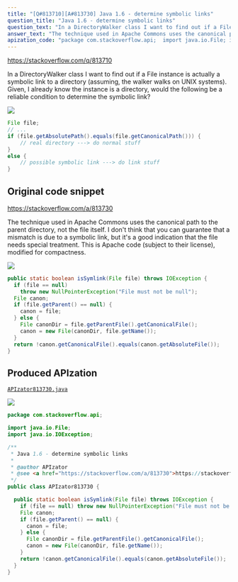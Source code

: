 ```yaml
---
title: "[Q#813710][A#813730] Java 1.6 - determine symbolic links"
question_title: "Java 1.6 - determine symbolic links"
question_text: "In a DirectoryWalker class I want to find out if a File instance is actually a symbolic link to a directory (assuming, the walker walks on UNIX systems). Given, I already know the instance is a directory, would the following be a reliable condition to determine the symbolic link?"
answer_text: "The technique used in Apache Commons uses the canonical path to the parent directory, not the file itself. I don't think that you can guarantee that a mismatch is due to a symbolic link, but it's a good indication that the file needs special treatment. This is Apache code (subject to their license), modified for compactness."
apization_code: "package com.stackoverflow.api;  import java.io.File; import java.io.IOException;  /**  * Java 1.6 - determine symbolic links  *  * @author APIzator  * @see <a href=\"https://stackoverflow.com/a/813730\">https://stackoverflow.com/a/813730</a>  */ public class APIzator813730 {    public static boolean isSymlink(File file) throws IOException {     if (file == null) throw new NullPointerException(\"File must not be null\");     File canon;     if (file.getParent() == null) {       canon = file;     } else {       File canonDir = file.getParentFile().getCanonicalFile();       canon = new File(canonDir, file.getName());     }     return !canon.getCanonicalFile().equals(canon.getAbsoluteFile());   } }"
---
```


https://stackoverflow.com/q/813710

In a DirectoryWalker class I want to find out if a File instance is actually a symbolic link to a directory (assuming, the walker walks on UNIX systems). Given, I already know the instance is a directory, would the following be a reliable condition to determine the symbolic link?


<div class="code-logo"><img src="/stackoverflow.png" /></div>

```java
File file;
// ...      
if (file.getAbsolutePath().equals(file.getCanonicalPath())) {
    // real directory ---> do normal stuff      
}
else {
    // possible symbolic link ---> do link stuff
}
```


## Original code snippet

https://stackoverflow.com/a/813730

The technique used in Apache Commons uses the canonical path to the parent directory, not the file itself. I don&#x27;t think that you can guarantee that a mismatch is due to a symbolic link, but it&#x27;s a good indication that the file needs special treatment.
This is Apache code (subject to their license), modified for compactness.

<div class="code-logo"><img src="/stackoverflow.png" /></div>

```java
public static boolean isSymlink(File file) throws IOException {
  if (file == null)
    throw new NullPointerException("File must not be null");
  File canon;
  if (file.getParent() == null) {
    canon = file;
  } else {
    File canonDir = file.getParentFile().getCanonicalFile();
    canon = new File(canonDir, file.getName());
  }
  return !canon.getCanonicalFile().equals(canon.getAbsoluteFile());
}
```

## Produced APIzation

[`APIzator813730.java`](https://github.com/blind-papers/apization-temp-data/raw/main/search/APIzator813730.java)

<div class="code-logo"><img src="/apizator.png" /></div>

```java
package com.stackoverflow.api;

import java.io.File;
import java.io.IOException;

/**
 * Java 1.6 - determine symbolic links
 *
 * @author APIzator
 * @see <a href="https://stackoverflow.com/a/813730">https://stackoverflow.com/a/813730</a>
 */
public class APIzator813730 {

  public static boolean isSymlink(File file) throws IOException {
    if (file == null) throw new NullPointerException("File must not be null");
    File canon;
    if (file.getParent() == null) {
      canon = file;
    } else {
      File canonDir = file.getParentFile().getCanonicalFile();
      canon = new File(canonDir, file.getName());
    }
    return !canon.getCanonicalFile().equals(canon.getAbsoluteFile());
  }
}

```